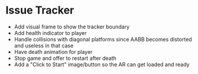 # Issue Tracker

- Add visual frame to show the tracker boundary
- Add health indicator to player
- Handle collisions with diagonal platforms since AABB becomes distorted and useless in that case
- Have death animation for player
- Stop game and offer to restart after death
- Add a "Click to Start" image/button so the AR can get loaded and ready